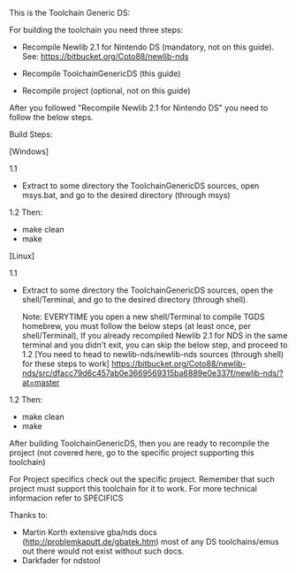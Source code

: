 This is the Toolchain Generic DS:

For building the toolchain you need three steps:

- Recompile Newlib 2.1 for Nintendo DS (mandatory, not on this guide). See: https://bitbucket.org/Coto88/newlib-nds

- Recompile ToolchainGenericDS (this guide)

- Recompile project (optional, not on this guide)

After you followed "Recompile Newlib 2.1 for Nintendo DS" you need to follow the below steps.


Build Steps:

[Windows]

1.1
-	Extract to some directory the ToolchainGenericDS sources, open msys.bat, and go to the desired directory (through msys)

1.2
Then:
 - make clean 
 - make


[Linux]

1.1
-	Extract to some directory the ToolchainGenericDS sources, open the shell/Terminal, and go to the desired directory (through shell).

	Note: EVERYTIME you open a new shell/Terminal to compile TGDS homebrew, you must follow the below steps (at least once, per shell/Terminal),
	If you already recompiled Newlib 2.1 for NDS in the same terminal and you didn't exit, you can skip the below step, and proceed to 1.2
	[You need to head to newlib-nds/newlib-nds sources (through shell) for these steps to work]
	https://bitbucket.org/Coto88/newlib-nds/src/dfacc79d6c457ab0e3669569315ba6889e0e337f/newlib-nds/?at=master
	
1.2
Then:
 - make clean 
 - make



After building ToolchainGenericDS, then you are ready to recompile the project (not covered here, go to the specific project supporting this toolchain)

For Project specifics check out the specific project. Remember that such project must support this toolchain for it to work. 
For more technical informacion refer to SPECIFICS

Thanks to:
- Martin Korth extensive gba/nds docs (http://problemkaputt.de/gbatek.htm) most of any DS toolchains/emus out there would not exist without such docs.
- Darkfader for ndstool
